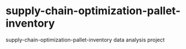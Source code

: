 # supply-chain-optimization-pallet-inventory
supply-chain-optimization-pallet-inventory data analysis project
